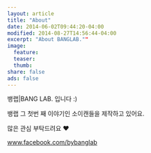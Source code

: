```yaml
---
layout: article
title: "About"
date: 2014-06-02T09:44:20-04:00
modified: 2014-08-27T14:56:44-04:00
excerpt: "About BANGLAB.""
image:
  feature:
  teaser:
  thumb:
share: false
ads: false
---
```

<p style="text-align:left;">뱅랩|BANG LAB. 입니다 :)</p>
<p style="text-align:left;">뱅랩 그 첫번 째 이야기인 소이캔들을 제작하고 있어요.</p>
<p style="text-align:left;">많은 관심 부탁드려요 ♥</p>
<p style="text-align:left;"><a title="BANG LAB. X SOY CANDLE 바로가기" href="http://www.facebook.com/bybanglab" target="_blank">www.facebook.com/bybanglab</a></p>
